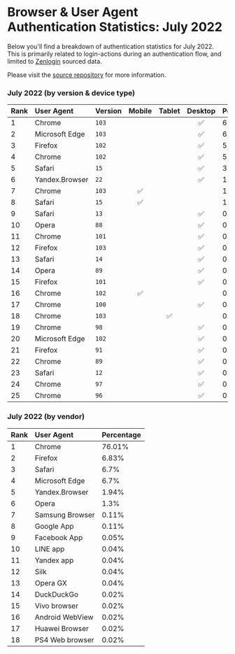 # Browser & User Agent Authentication Statistics: July 2022

Below you'll find a breakdown of authentication statistics for
July 2022. This is primarily related to login-actions during an
authentication flow, and limited to <a href="https://zenlogin.co"/>Zenlogin</a>
sourced data.

Please visit the
<a href="https://github.com/zenlogin/browser-user-agent-authentication-statistics">source repository</a>
for more information.

### July 2022 (by version & device type)
| Rank | User Agent | Version | Mobile | Tablet | Desktop | Percentage |
| :--- | :--- | :--- | :---: | :---: | :---: | :--- |
| 1 | Chrome | `103` | | | ✅ | 65.68% |
| 2 | Microsoft Edge | `103` | | | ✅ | 6.35% |
| 3 | Firefox | `102` | | | ✅ | 5.35% |
| 4 | Chrome | `102` | | | ✅ | 5.07% |
| 5 | Safari | `15` | | | ✅ | 3.83% |
| 6 | Yandex.Browser | `22` | | | ✅ | 1.88% |
| 7 | Chrome | `103` | ✅ | | | 1.7% |
| 8 | Safari | `15` | ✅ | | | 1.22% |
| 9 | Safari | `13` | | | ✅ | 0.8% |
| 10 | Opera | `88` | | | ✅ | 0.71% |
| 11 | Chrome | `101` | | | ✅ | 0.6% |
| 12 | Firefox | `103` | | | ✅ | 0.6% |
| 13 | Safari | `14` | | | ✅ | 0.57% |
| 14 | Opera | `89` | | | ✅ | 0.42% |
| 15 | Firefox | `101` | | | ✅ | 0.33% |
| 16 | Chrome | `102` | ✅ | | | 0.26% |
| 17 | Chrome | `100` | | | ✅ | 0.24% |
| 18 | Chrome | `103` | | ✅ | | 0.22% |
| 19 | Chrome | `98` | | | ✅ | 0.22% |
| 20 | Microsoft Edge | `102` | | | ✅ | 0.18% |
| 21 | Firefox | `91` | | | ✅ | 0.16% |
| 22 | Chrome | `89` | | | ✅ | 0.13% |
| 23 | Safari | `12` | | | ✅ | 0.13% |
| 24 | Chrome | `97` | | | ✅ | 0.13% |
| 25 | Chrome | `96` | | | ✅ | 0.11% |

### July 2022 (by vendor)
| Rank | User Agent | Percentage |
| :--- | :--- | :--- |
| 1 | Chrome | 76.01% |
| 2 | Firefox | 6.83% |
| 3 | Safari | 6.7% |
| 4 | Microsoft Edge | 6.7% |
| 5 | Yandex.Browser | 1.94% |
| 6 | Opera | 1.3% |
| 7 | Samsung Browser | 0.11% |
| 8 | Google App | 0.11% |
| 9 | Facebook App | 0.05% |
| 10 | LINE app | 0.04% |
| 11 | Yandex app | 0.04% |
| 12 | Silk | 0.04% |
| 13 | Opera GX | 0.04% |
| 14 | DuckDuckGo | 0.02% |
| 15 | Vivo browser | 0.02% |
| 16 | Android WebView | 0.02% |
| 17 | Huawei Browser | 0.02% |
| 18 | PS4 Web browser | 0.02% |
